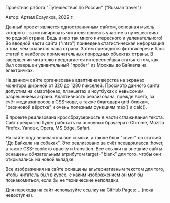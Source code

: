 Проектная работа "Путешествия по России" ("Russian travel")

Автор: Артем Есаулков, 2022 г.

Данный проект является одностраничным сайтом, основная мысль которого - замотивировать читателя принять участие в путешествиях по родной стране. Ведь в них так много интересного и увлекательного! Во вводной части сайта ("intro") приведена статистическая информация о том, чем славится наша страна. Затем приводится фотогалерея и блок статей о наиболее примечательных природных объектах страны. В завершении читателю предлагается интереснейшая статья о том, как был совершен удивительный "пробег" из Москвы до Байкала на электричках.

На данном сайте организована адаптивная вёрстка на экранах монитора шириной от 320 до 1280 пикселей. Просмотр данного сайта допустим на смартфонах, планшетах и ноутбуках с невысоким разрешением экрана. Адаптивность реализована, прежде всего, за счёт медиазапросов в CSS-коде, а также благодаря grid-блокам, "резиновой вёрстке" и очень полезным функциям max() и calc().

В проекте реализована кроссбраузерность в части сглаживания текста. Сайт прекрасно будет работать на основных браузерах: Chrome, Mozilla Firefox, Yandex, Opera, MS Edge, Safari.

На сайте подсвечиваются все ссылки, а также блок "cover" со статьей "До Байкала на собаках". Это реализовано за счёт псевдокласса :hover, а также CSS-свойств opacity и transition. Все ссылки на внешние сайты оснащены обязательным атрибутом target="blank" для того, чтобы они открывались на новой вкладке.

Все изображения на сайте оснащены альтернативным текстом для того, чтобы читатель был в курсе, с каким изображением он мог бы познакомиться, если бы не технические неполадки.

Для перехода на сайт используйте ссылку на GitHub Pages: ...(пока недоступна).
